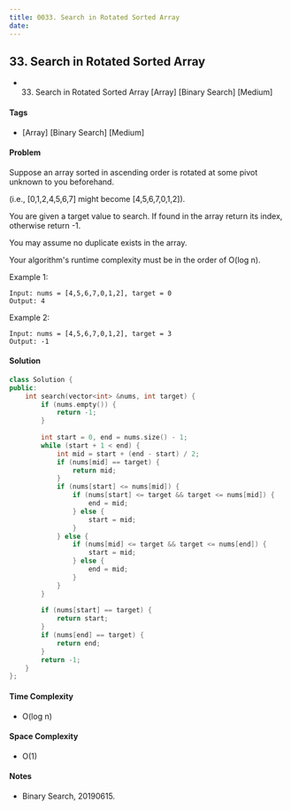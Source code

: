 ```yaml
---
title: 0033. Search in Rotated Sorted Array
date: 
---
```


## 33. Search in Rotated Sorted Array
- 33. Search in Rotated Sorted Array [Array] [Binary Search] [Medium]

#### Tags
- [Array] [Binary Search] [Medium]

#### Problem
Suppose an array sorted in ascending order is rotated at some pivot unknown to you beforehand.

(i.e., [0,1,2,4,5,6,7] might become [4,5,6,7,0,1,2]).

You are given a target value to search. If found in the array return its index, otherwise return -1.

You may assume no duplicate exists in the array.

Your algorithm's runtime complexity must be in the order of O(log n).

Example 1:

    Input: nums = [4,5,6,7,0,1,2], target = 0
    Output: 4

Example 2:

    Input: nums = [4,5,6,7,0,1,2], target = 3
    Output: -1

#### Solution
``` C++
class Solution {
public:
    int search(vector<int> &nums, int target) {
        if (nums.empty()) {
            return -1;
        }
        
        int start = 0, end = nums.size() - 1;
        while (start + 1 < end) {
            int mid = start + (end - start) / 2;
            if (nums[mid] == target) {
                return mid;
            }
            if (nums[start] <= nums[mid]) {
                if (nums[start] <= target && target <= nums[mid]) {
                    end = mid;
                } else {
                    start = mid;
                }
            } else {
                if (nums[mid] <= target && target <= nums[end]) {
                    start = mid;
                } else {
                    end = mid;
                }
            }
        }
        
        if (nums[start] == target) {
            return start;
        }
        if (nums[end] == target) {
            return end;
        }
        return -1;
    }
};
```

#### Time Complexity
- O(log n)

#### Space Complexity
- O(1)

#### Notes
- Binary Search, 20190615.

